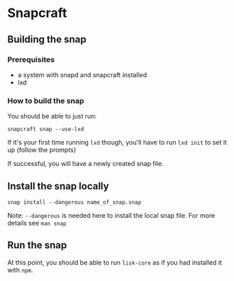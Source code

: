 # Snapcraft

## Building the snap

### Prerequisites

- a system with snapd and snapcraft installed
- lxd

### How to build the snap

You should be able to just run:

```
snapcraft snap --use-lxd
```

If it's your first time running `lxd` though, you'll have to run `lxd init` to set it up (follow the prompts)

If successful, you will have a newly created snap file.

## Install the snap locally

```
snap install --dangerous name_of_snap.snap
```

Note: `--dangerous` is needed here to install the local snap file. For more details see `man snap`

## Run the snap

At this point, you should be able to run `lisk-core` as if you had installed it with `npm`.

